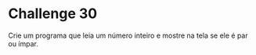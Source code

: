 # Challenge 30

Crie um programa que leia um número inteiro e mostre na tela se ele é par ou ímpar.
